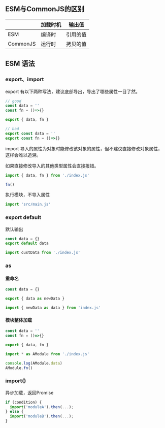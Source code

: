 

## ESM与CommonJS的区别



|          | 加载时机 | 输出值   |
| -------- | -------- | -------- |
| ESM      | 编译时   | 引用的值 |
| CommonJS | 运行时   | 拷贝的值 |



## ESM 语法

### export、import

export 有以下两种写法，建议底部导出，导出了哪些属性一目了然。

```js
// good
const data = ''
const fn = ()=>{}

export { data, fn }
```

```js
// bad
export const data = ''
export const fn = ()=>{}
```

import 导入的属性为对象时能修改该对象的属性，但不建议直接修改对象属性，这样会难以追溯。

如果直接修改导入的其他类型属性会直接报错。

```js
import { data, fn } from './index.js'

fn()
```

执行模块，不导入属性

```js
import 'src/main.js'
```

### export default

默认输出

```js
const data = {}
export default data 
```

```js
import custData from './index.js'
```

### as 

#### 重命名

```js
const data = {}

export { data as newData }	
```

```js
import { newData as data } from 'index.js'
```

#### 模块整体加载

```js
const data = ''
const fn = ()=>{}

export { data, fn }
```

```js
import * as AModule from './index.js'

console.log(AModule.data)
AModule.fn()
```

### import()

异步加载，返回Promise

```js
if (condition) {
  import('moduleA').then(...);
} else {
  import('moduleB').then(...);
}
```

